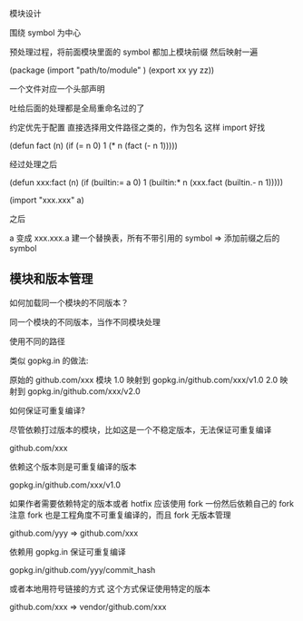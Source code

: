 
模块设计


围绕 symbol 为中心

预处理过程，将前面模块里面的 symbol 都加上模块前缀
然后映射一遍


(package 
    (import "path/to/module" )
    (export xx yy zz))
    
一个文件对应一个头部声明

吐给后面的处理都是全局重命名过的了


约定优先于配置  直接选择用文件路径之类的，作为包名
这样 import 好找

(defun fact (n)
    (if (= n 0)
        1
        (* n (fact (- n 1)))))
        
经过处理之后

(defun xxx:fact (n)
    (if (builtin:= a 0)
         1
         (builtin:* n (xxx.fact (builtin.- n 1)))))


(import "xxx.xxx" a)

之后 

a 变成 xxx.xxx.a
建一个替换表，所有不带引用的 symbol => 添加前缀之后的 symbol


## 模块和版本管理

如何加载同一个模块的不同版本？

同一个模块的不同版本，当作不同模块处理

使用不同的路径

类似 gopkg.in 的做法:

原始的 github.com/xxx 模块 1.0 映射到
gopkg.in/github.com/xxx/v1.0
2.0 映射到
gopkg.in/github.com/xxx/v2.0

如何保证可重复编译?

尽管依赖打过版本的模块，比如这是一个不稳定版本，无法保证可重复编译

github.com/xxx

依赖这个版本则是可重复编译的版本

gopkg.in/github.com/xxx/v1.0

如果作者需要依赖特定的版本或者 hotfix
应该使用 fork 一份然后依赖自己的 fork
注意 fork 也是工程角度不可重复编译的，而且 fork 无版本管理

github.com/yyy => github.com/xxx

依赖用 gopkg.in 保证可重复编译

gopkg.in/github.com/yyy/commit_hash

或者本地用符号链接的方式
这个方式保证使用特定的版本

github.com/xxx => vendor/github.com/xxx
